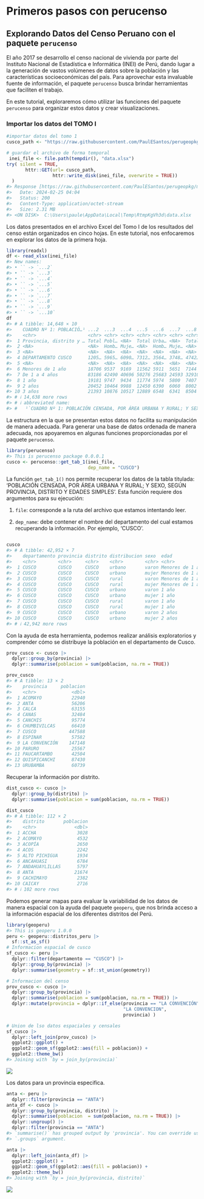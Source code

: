 # Primeros pasos con perucenso


## Explorando Datos del Censo Peruano con el paquete `perucenso`

El año 2017 se desarrollo el censo nacional de vivienda por parte del
Instituto Nacional de Estadística e Informática (INEI) de Perú, dando
lugar a la generación de vastos volúmenes de datos sobre la población y
las características socioeconómicas del país. Para aprovechar esta
invaluable fuente de información, el paquete `perucenso` busca brindar
herramientas que faciliten el trabajo.

En este tutorial, exploraremos cómo utilizar las funciones del paquete
`perucenso` para organizar estos datos y crear visualizaciones.

### Importar los datos del TOMO I

``` r
#importar datos del tomo 1
cusco_path <- "https://raw.githubusercontent.com/PaulESantos/perugeopkg/master/inei/08TOMO_01_cusco.xlsx"

# guardar el archivo de forma temporal
 inei_file <- file.path(tempdir(), "data.xlsx")
try( silent = TRUE,
       httr::GET(url= cusco_path,
                 httr::write_disk(inei_file, overwrite = TRUE))
  )
#> Response [https://raw.githubusercontent.com/PaulESantos/perugeopkg/master/inei/08TOMO_01_cusco.xlsx]
#>   Date: 2024-02-25 04:04
#>   Status: 200
#>   Content-Type: application/octet-stream
#>   Size: 2.31 MB
#> <ON DISK>  C:\Users\paule\AppData\Local\Temp\RtmpKgVh3d\data.xlsx
```

Los datos presentados en el archivo Excel del Tomo I de los resultados
del censo están organizados en cinco hojas. En este tutorial, nos
enfocaremos en explorar los datos de la primera hoja.

``` r
library(readxl)
df <- read_xlsx(inei_file)
#> New names:
#> • `` -> `...2`
#> • `` -> `...3`
#> • `` -> `...4`
#> • `` -> `...5`
#> • `` -> `...6`
#> • `` -> `...7`
#> • `` -> `...8`
#> • `` -> `...9`
#> • `` -> `...10`
df
#> # A tibble: 14,648 × 10
#>    CUADRO Nº 1: POBLACIÓ…¹ ...2  ...3  ...4  ...5  ...6  ...7  ...8  ...9  ...10
#>    <chr>                   <chr> <chr> <chr> <chr> <chr> <chr> <chr> <chr> <chr>
#>  1 Provincia, distrito y … Total Pobl… <NA>  Total Urba… <NA>  Total Rural <NA> 
#>  2 <NA>                    <NA>  Homb… Muje… <NA>  Homb… Muje… <NA>  Homb… Muje…
#>  3 <NA>                    <NA>  <NA>  <NA>  <NA>  <NA>  <NA>  <NA>  <NA>  <NA> 
#>  4 DEPARTAMENTO CUSCO      1205… 5965… 6090… 7312… 3564… 3748… 4742… 2400… 2341…
#>  5 <NA>                    <NA>  <NA>  <NA>  <NA>  <NA>  <NA>  <NA>  <NA>  <NA> 
#>  6 Menores de 1 año        18706 9537  9169  11562 5911  5651  7144  3626  3518 
#>  7 De 1 a 4 años           83186 42490 40696 50276 25683 24593 32910 16807 16103
#>  8 1 año                   19181 9747  9434  11774 5974  5800  7407  3773  3634 
#>  9 2 años                  20452 10464 9988  12450 6390  6060  8002  4074  3928 
#> 10 3 años                  21393 10876 10517 12889 6548  6341  8504  4328  4176 
#> # ℹ 14,638 more rows
#> # ℹ abbreviated name:
#> #   ¹​`CUADRO Nº 1: POBLACIÓN CENSADA, POR ÁREA URBANA Y RURAL; Y SEXO, SEGÚN PROVINCIA, DISTRITO Y EDADES SIMPLES`
```

La estructura en la que se presentan estos datos no facilita su
manipulación de manera adecuada. Para generar una base de datos ordenada
de manera adecuada, nos apoyaremos en algunas funciones proporcionadas
por el paquete `perucenso`.

``` r
library(perucenso)
#> This is perucenso package 0.0.0.1
cusco <- perucenso::get_tab_1(inei_file, 
                              dep_name = "CUSCO")
```

La función `get_tab_1()` nos permite recuperar los datos de la tabla
titulada: ‘POBLACIÓN CENSADA, POR ÁREA URBANA Y RURAL; Y SEXO, SEGÚN
PROVINCIA, DISTRITO Y EDADES SIMPLES’. Esta función requiere dos
argumentos para su ejecución:

1.  `file`: corresponde a la ruta del archivo que estamos intentando
    leer.

2.  `dep_name`: debe contener el nombre del departamento del cual
    estamos recuperando la información. Por ejemplo, ‘CUSCO’.

``` r

cusco
#> # A tibble: 42,952 × 7
#>    departamento provincia distrito distribucion sexo  edad             poblacion
#>    <chr>        <chr>     <chr>    <chr>        <chr> <chr>                <dbl>
#>  1 CUSCO        CUSCO     CUSCO    urbano       varon Menores de 1 año       797
#>  2 CUSCO        CUSCO     CUSCO    urbano       mujer Menores de 1 año       777
#>  3 CUSCO        CUSCO     CUSCO    rural        varon Menores de 1 año        23
#>  4 CUSCO        CUSCO     CUSCO    rural        mujer Menores de 1 año        20
#>  5 CUSCO        CUSCO     CUSCO    urbano       varon 1 año                  794
#>  6 CUSCO        CUSCO     CUSCO    urbano       mujer 1 año                  738
#>  7 CUSCO        CUSCO     CUSCO    rural        varon 1 año                   22
#>  8 CUSCO        CUSCO     CUSCO    rural        mujer 1 año                   30
#>  9 CUSCO        CUSCO     CUSCO    urbano       varon 2 años                 901
#> 10 CUSCO        CUSCO     CUSCO    urbano       mujer 2 años                 801
#> # ℹ 42,942 more rows
```

Con la ayuda de esta herramienta, podemos realizar análisis
exploratorios y comprender cómo se distribuye la población en el
departamento de Cusco.

``` r
prov_cusco <- cusco |> 
  dplyr::group_by(provincia) |> 
  dplyr::summarise(poblacion = sum(poblacion, na.rm = TRUE))

prov_cusco
#> # A tibble: 13 × 2
#>    provincia     poblacion
#>    <chr>             <dbl>
#>  1 ACOMAYO           22940
#>  2 ANTA              56206
#>  3 CALCA             63155
#>  4 CANAS             32484
#>  5 CANCHIS           95774
#>  6 CHUMBIVILCAS      66410
#>  7 CUSCO            447588
#>  8 ESPINAR           57582
#>  9 LA CONVENCIÓN    147148
#> 10 PARURO            25567
#> 11 PAUCARTAMBO       42504
#> 12 QUISPICANCHI      87430
#> 13 URUBAMBA          60739
```

Recuperar la información por distrito.

``` r
dist_cusco <- cusco |> 
  dplyr::group_by(distrito) |> 
  dplyr::summarise(poblacion = sum(poblacion, na.rm = TRUE))

dist_cusco
#> # A tibble: 112 × 2
#>    distrito       poblacion
#>    <chr>              <dbl>
#>  1 ACCHA               3028
#>  2 ACOMAYO             4532
#>  3 ACOPÍA              2650
#>  4 ACOS                2242
#>  5 ALTO PICHIGUA       1934
#>  6 ANCAHUASI           6784
#>  7 ANDAHUAYLILLAS      5797
#>  8 ANTA               21674
#>  9 CACHIMAYO           2382
#> 10 CAICAY              2716
#> # ℹ 102 more rows
```

Podemos generar mapas para evaluar la variabilidad de los datos de
manera espacial con la ayuda del paquete `geoperu`, que nos brinda
acceso a la información espacial de los diferentes distritos del Perú.

``` r
library(geoperu)
#> This is geoperu 1.0.0
peru <- geoperu::distritos_peru |> 
  sf::st_as_sf()
# Informacion espacial de cusco
sf_cusco <- peru |> 
  dplyr::filter(departamento == "CUSCO") |> 
  dplyr::group_by(provincia) |> 
  dplyr::summarise(geometry = sf::st_union(geometry))

# Informacion del censo
prov_cusco <- cusco |> 
  dplyr::group_by(provincia) |> 
  dplyr::summarise(poblacion = sum(poblacion, na.rm = TRUE)) |> 
  dplyr::mutate(provincia = dplyr::if_else(provincia == "LA CONVENCIÓN",
                                           "LA CONVENCION",
                                           provincia) )

# Union de lso datos espaciales y censales
sf_cusco |> 
  dplyr::left_join(prov_cusco) |> 
  ggplot2::ggplot() +
  ggplot2::geom_sf(ggplot2::aes(fill = poblacion)) +
  ggplot2::theme_bw()
#> Joining with `by = join_by(provincia)`
```

![](vignettes/ejemplo.markdown_strict_files/figure-markdown_strict/unnamed-chunk-8-1.png)

Los datos para un provincia especifica.

``` r
anta <- peru |> 
  dplyr::filter(provincia == "ANTA")
anta_df <- cusco |> 
  dplyr::group_by(provincia, distrito) |> 
  dplyr::summarise(poblacion  = sum(poblacion, na.rm = TRUE)) |> 
  dplyr::ungroup() |> 
  dplyr::filter(provincia == "ANTA")
#> `summarise()` has grouped output by 'provincia'. You can override using the
#> `.groups` argument.

anta |> 
  dplyr::left_join(anta_df) |> 
  ggplot2::ggplot() +
  ggplot2::geom_sf(ggplot2::aes(fill = poblacion)) +
  ggplot2::theme_bw()
#> Joining with `by = join_by(provincia, distrito)`
```

![](vignettes/ejemplo.markdown_strict_files/figure-markdown_strict/unnamed-chunk-9-1.png)
